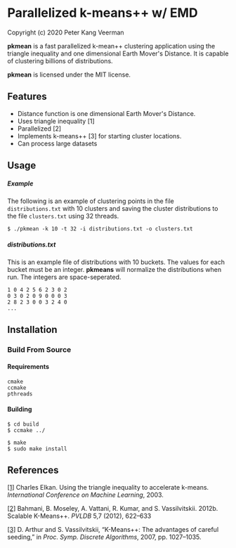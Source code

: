 # Parallelized k-means++ w/ EMD
Copyright (c) 2020 Peter Kang Veerman

**pkmean** is a fast parallelized k-mean++  clustering application using the triangle inequality  and one dimensional Earth Mover's Distance. It is capable of clustering billions of distributions.

**pkmean** is licensed under the MIT license.

## Features

* Distance function is one dimensional Earth Mover's Distance.
* Uses triangle inequality \[1\]
* Parallelized \[2\]
* Implements k-means++ \[3\] for starting cluster locations.
* Can process large datasets

## Usage
##### Example
The following is an example of clustering points in the file `distributions.txt` with 10 clusters and saving the cluster distributions to the file `clusters.txt` using 32 threads.
```shell
$ ./pkmean -k 10 -t 32 -i distributions.txt -o clusters.txt
```

##### distributions.txt
This is an example file of distributions with 10 buckets. The values for each bucket must be an integer. **pkmeans** will normalize the distributions when run. The integers are space-seperated.
```
1 0 4 2 5 6 2 3 0 2
0 3 0 2 0 9 0 0 0 3
2 8 2 3 0 0 3 2 4 0
...
```


## Installation
### Build From Source
#### Requirements

```
cmake
ccmake
pthreads
```

#### Building

```shell
$ cd build
$ ccmake ../

$ make
$ sudo make install
```

## References
[\[1\]](https://www.aaai.org/Papers/ICML/2003/ICML03-022.pdf) Charles Elkan. Using the triangle inequality to accelerate k-means.
*International Conference on Machine Learning*, 2003.

[\[2\]](http://vldb.org/pvldb/vol5/p622_bahmanbahmani_vldb2012.pdf) Bahmani, B. Moseley, A. Vattani, R. Kumar, and S. Vassilvitskii. 2012b. Scalable K-Means++. *PVLDB* 5,7 (2012), 622–633

[\[3\]](http://ilpubs.stanford.edu:8090/778/1/2006-13.pdf) D. Arthur and S. Vassilvitskii, “K-Means++: The advantages of
careful seeding,” in *Proc. Symp. Discrete Algorithms*, 2007,
pp. 1027–1035.

